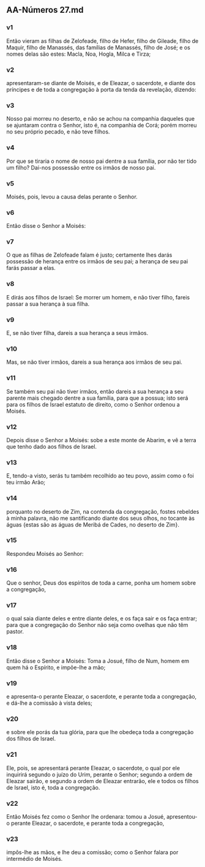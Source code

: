 ## AA-Números 27.md
### v1
 Então vieram as filhas de Zelofeade, filho de Hefer, filho de Gileade, filho de Maquir, filho de Manassés, das famílias de Manassés, filho de José; e os nomes delas são estes: Macla, Noa, Hogla, Milca e Tirza;
### v2
 apresentaram-se diante de Moisés, e de Eleazar, o sacerdote, e diante dos príncipes e de toda a congregação à porta da tenda da revelação, dizendo:
### v3
 Nosso pai morreu no deserto, e não se achou na companhia daqueles que se ajuntaram contra o Senhor, isto é, na companhia de Corá; porém morreu no seu próprio pecado, e não teve filhos.
### v4
 Por que se tiraria o nome de nosso pai dentre a sua família, por não ter tido um filho? Dai-nos possessão entre os irmãos de nosso pai.
### v5
 Moisés, pois, levou a causa delas perante o Senhor.
### v6
 Então disse o Senhor a Moisés:
### v7
 O que as filhas de Zelofeade falam é justo; certamente lhes darás possessão de herança entre os irmãos de seu pai; a herança de seu pai farás passar a elas.
### v8
 E dirás aos filhos de Israel: Se morrer um homem, e não tiver filho, fareis passar a sua herança à sua filha.
### v9
 E, se não tiver filha, dareis a sua herança a seus irmãos.
### v10
 Mas, se não tiver irmãos, dareis a sua herança aos irmãos de seu pai.
### v11
 Se também seu pai não tiver irmãos, então dareis a sua herança a seu parente mais chegado dentre a sua família, para que a possua; isto será para os filhos de Israel estatuto de direito, como o Senhor ordenou a Moisés.
### v12
 Depois disse o Senhor a Moisés: sobe a este monte de Abarim, e vê a terra que tenho dado aos filhos de Israel.
### v13
 E, tendo-a visto, serás tu também recolhido ao teu povo, assim como o foi teu irmão Arão;
### v14
 porquanto no deserto de Zim, na contenda da congregação, fostes rebeldes à minha palavra, não me santificando diante dos seus olhos, no tocante às águas {estas são as águas de Meribá de Cades, no deserto de Zim}.
### v15
 Respondeu Moisés ao Senhor:
### v16
 Que o senhor, Deus dos espíritos de toda a carne, ponha um homem sobre a congregação,
### v17
 o qual saia diante deles e entre diante deles, e os faça sair e os faça entrar; para que a congregação do Senhor não seja como ovelhas que não têm pastor.
### v18
 Então disse o Senhor a Moisés: Toma a Josué, filho de Num, homem em quem há o Espírito, e impõe-lhe a mão;
### v19
 e apresenta-o perante Eleazar, o sacerdote, e perante toda a congregação, e dá-lhe a comissão à vista deles;
### v20
 e sobre ele porás da tua glória, para que lhe obedeça toda a congregação dos filhos de Israel.
### v21
 Ele, pois, se apresentará perante Eleazar, o sacerdote, o qual por ele inquirirá segundo o juízo do Urim, perante o Senhor; segundo a ordem de Eleazar sairão, e segundo a ordem de Eleazar entrarão, ele e todos os filhos de Israel, isto é, toda a congregação.
### v22
 Então Moisés fez como o Senhor lhe ordenara: tomou a Josué, apresentou-o perante Eleazar, o sacerdote, e perante toda a congregação,
### v23
 impôs-lhe as mãos, e lhe deu a comissão; como o Senhor falara por intermédio de Moisés.
